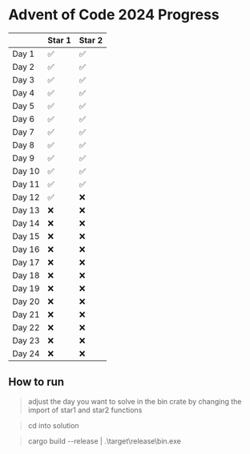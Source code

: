 # Advent of Code 2024 Progress

|        | Star 1 | Star 2 |
| ------ | ------ | ------ |
| Day 1  | ✅     | ✅     |
| Day 2  | ✅     | ✅     |
| Day 3  | ✅     | ✅     |
| Day 4  | ✅     | ✅     |
| Day 5  | ✅     | ✅     |
| Day 6  | ✅     | ✅     |
| Day 7  | ✅     | ✅     |
| Day 8  | ✅     | ✅     |
| Day 9  | ✅     | ✅     |
| Day 10 | ✅     | ✅     |
| Day 11 | ✅     | ✅     |
| Day 12 | ✅     | ❌     |
| Day 13 | ❌     | ❌     |
| Day 14 | ❌     | ❌     |
| Day 15 | ❌     | ❌     |
| Day 16 | ❌     | ❌     |
| Day 17 | ❌     | ❌     |
| Day 18 | ❌     | ❌     |
| Day 19 | ❌     | ❌     |
| Day 20 | ❌     | ❌     |
| Day 21 | ❌     | ❌     |
| Day 22 | ❌     | ❌     |
| Day 23 | ❌     | ❌     |
| Day 24 | ❌     | ❌     |

## How to run

> adjust the day you want to solve in the bin crate by changing the import of star1 and star2 functions

> cd into solution

> cargo build --release | .\target\release\bin.exe
